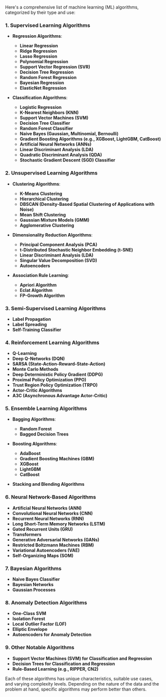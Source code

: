 Here's a comprehensive list of machine learning (ML) algorithms, categorized by their type and use:

### 1. **Supervised Learning Algorithms**
- **Regression Algorithms**:
  - **Linear Regression**
  - **Ridge Regression**
  - **Lasso Regression**
  - **Polynomial Regression**
  - **Support Vector Regression (SVR)**
  - **Decision Tree Regression**
  - **Random Forest Regression**
  - **Bayesian Regression**
  - **ElasticNet Regression**

- **Classification Algorithms**:
  - **Logistic Regression**
  - **K-Nearest Neighbors (KNN)**
  - **Support Vector Machines (SVM)**
  - **Decision Tree Classifier**
  - **Random Forest Classifier**
  - **Naive Bayes (Gaussian, Multinomial, Bernoulli)**
  - **Gradient Boosting Algorithms (e.g., XGBoost, LightGBM, CatBoost)**
  - **Artificial Neural Networks (ANNs)**
  - **Linear Discriminant Analysis (LDA)**
  - **Quadratic Discriminant Analysis (QDA)**
  - **Stochastic Gradient Descent (SGD) Classifier**

### 2. **Unsupervised Learning Algorithms**
- **Clustering Algorithms**:
  - **K-Means Clustering**
  - **Hierarchical Clustering**
  - **DBSCAN (Density-Based Spatial Clustering of Applications with Noise)**
  - **Mean Shift Clustering**
  - **Gaussian Mixture Models (GMM)**
  - **Agglomerative Clustering**

- **Dimensionality Reduction Algorithms**:
  - **Principal Component Analysis (PCA)**
  - **t-Distributed Stochastic Neighbor Embedding (t-SNE)**
  - **Linear Discriminant Analysis (LDA)**
  - **Singular Value Decomposition (SVD)**
  - **Autoencoders**

- **Association Rule Learning**:
  - **Apriori Algorithm**
  - **Eclat Algorithm**
  - **FP-Growth Algorithm**

### 3. **Semi-Supervised Learning Algorithms**
- **Label Propagation**
- **Label Spreading**
- **Self-Training Classifier**

### 4. **Reinforcement Learning Algorithms**
- **Q-Learning**
- **Deep Q-Networks (DQN)**
- **SARSA (State-Action-Reward-State-Action)**
- **Monte Carlo Methods**
- **Deep Deterministic Policy Gradient (DDPG)**
- **Proximal Policy Optimization (PPO)**
- **Trust Region Policy Optimization (TRPO)**
- **Actor-Critic Algorithms**
- **A3C (Asynchronous Advantage Actor-Critic)**

### 5. **Ensemble Learning Algorithms**
- **Bagging Algorithms**:
  - **Random Forest**
  - **Bagged Decision Trees**

- **Boosting Algorithms**:
  - **AdaBoost**
  - **Gradient Boosting Machines (GBM)**
  - **XGBoost**
  - **LightGBM**
  - **CatBoost**

- **Stacking and Blending Algorithms**

### 6. **Neural Network-Based Algorithms**
- **Artificial Neural Networks (ANN)**
- **Convolutional Neural Networks (CNN)**
- **Recurrent Neural Networks (RNN)**
- **Long Short-Term Memory Networks (LSTM)**
- **Gated Recurrent Units (GRU)**
- **Transformers**
- **Generative Adversarial Networks (GANs)**
- **Restricted Boltzmann Machines (RBM)**
- **Variational Autoencoders (VAE)**
- **Self-Organizing Maps (SOM)**

### 7. **Bayesian Algorithms**
- **Naive Bayes Classifier**
- **Bayesian Networks**
- **Gaussian Processes**

### 8. **Anomaly Detection Algorithms**
- **One-Class SVM**
- **Isolation Forest**
- **Local Outlier Factor (LOF)**
- **Elliptic Envelope**
- **Autoencoders for Anomaly Detection**

### 9. **Other Notable Algorithms**
- **Support Vector Machines (SVM) for Classification and Regression**
- **Decision Trees for Classification and Regression**
- **Rule-Based Learning (e.g., RIPPER, CN2)**

Each of these algorithms has unique characteristics, suitable use cases, and varying complexity levels. Depending on the nature of the data and the problem at hand, specific algorithms may perform better than others.